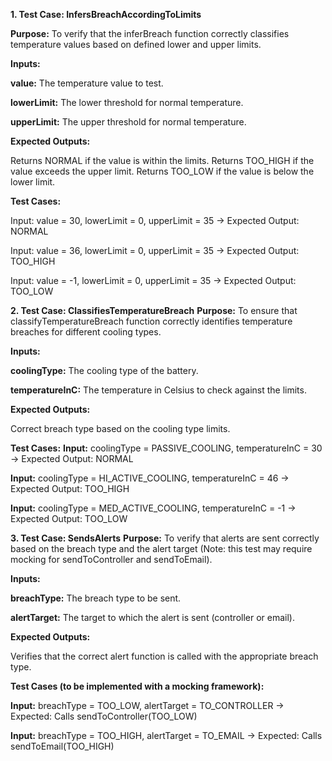 **1. Test Case: InfersBreachAccordingToLimits**

**Purpose:**
To verify that the inferBreach function correctly classifies temperature values based on defined lower and upper limits.

**Inputs:**

**value:** The temperature value to test.

**lowerLimit:** The lower threshold for normal temperature.

**upperLimit:** The upper threshold for normal temperature.

**Expected Outputs:**

Returns NORMAL if the value is within the limits.
Returns TOO_HIGH if the value exceeds the upper limit.
Returns TOO_LOW if the value is below the lower limit.

**Test Cases:**

Input: value = 30, lowerLimit = 0, upperLimit = 35 → Expected Output: NORMAL

Input: value = 36, lowerLimit = 0, upperLimit = 35 → Expected Output: TOO_HIGH

Input: value = -1, lowerLimit = 0, upperLimit = 35 → Expected Output: TOO_LOW


**2. Test Case: ClassifiesTemperatureBreach**
**Purpose:**
To ensure that classifyTemperatureBreach function correctly identifies temperature breaches for different cooling types.

**Inputs:**

**coolingType:** The cooling type of the battery.

**temperatureInC:** The temperature in Celsius to check against the limits.

**Expected Outputs:**

Correct breach type based on the cooling type limits.

**Test Cases:**
**Input:** coolingType = PASSIVE_COOLING, temperatureInC = 30 → Expected Output: NORMAL

**Input:** coolingType = HI_ACTIVE_COOLING, temperatureInC = 46 → Expected Output: TOO_HIGH

**Input:** coolingType = MED_ACTIVE_COOLING, temperatureInC = -1 → Expected Output: TOO_LOW


**3. Test Case: SendsAlerts**
**Purpose:**
To verify that alerts are sent correctly based on the breach type and the alert target (Note: this test may require mocking for sendToController and sendToEmail).

**Inputs:**

**breachType:** The breach type to be sent.

**alertTarget:** The target to which the alert is sent (controller or email).

**Expected Outputs:**

Verifies that the correct alert function is called with the appropriate breach type.

**Test Cases (to be implemented with a mocking framework):**

**Input:** breachType = TOO_LOW, alertTarget = TO_CONTROLLER → Expected: Calls sendToController(TOO_LOW)

**Input:** breachType = TOO_HIGH, alertTarget = TO_EMAIL → Expected: Calls sendToEmail(TOO_HIGH)
